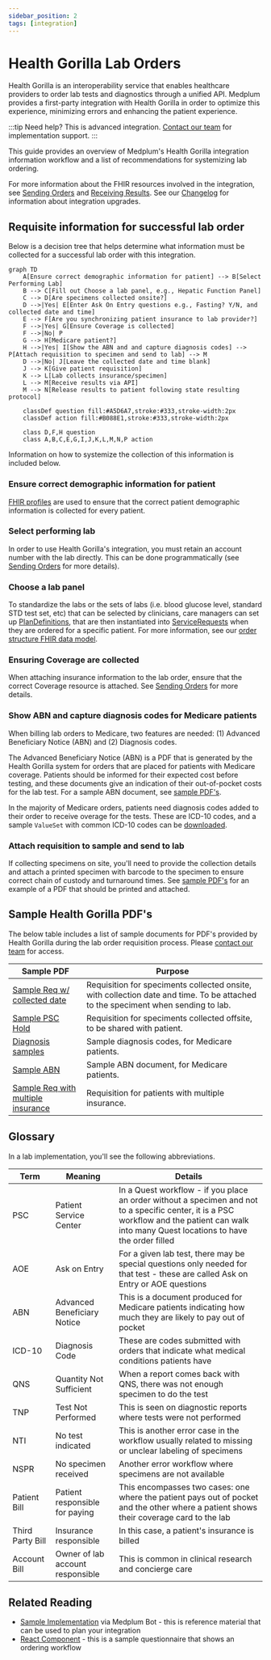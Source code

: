 ```yaml
---
sidebar_position: 2
tags: [integration]
---
```


# Health Gorilla Lab Orders

Health Gorilla is an interoperability service that enables healthcare providers to order lab tests and diagnostics through a unified API. Medplum provides a first-party integration with Health Gorilla in order to optimize this experience, minimizing errors and enhancing the patient experience. 

:::tip
Need help? This is advanced integration. [Contact our team](mailto:info+healthgorilla@medplum.com?subject=Health%20Gorilla%20Integration%20for%20Medplum) for implementation support.
:::

This guide provides an overview of Medplum's Health Gorilla integration information workflow and a list of recommendations for systemizing lab ordering. 

For more information about the FHIR resources involved in the integration, see [Sending Orders](./sending-orders.md) and [Receiving Results](./receiving-results.md). See our [Changelog](./hg-changelog.md) for information about integration upgrades. 

## Requisite information for successful lab order 

Below is a decision tree that helps determine what information must be collected for a successful lab order with this integration. 

```mermaid
graph TD
    A[Ensure correct demographic information for patient] --> B[Select Performing Lab]
    B --> C[Fill out Choose a lab panel, e.g., Hepatic Function Panel]
    C --> D[Are specimens collected onsite?]
    D -->|Yes| E[Enter Ask On Entry questions e.g., Fasting? Y/N, and collected date and time]
    E --> F[Are you synchronizing patient insurance to lab provider?]
    F -->|Yes| G[Ensure Coverage is collected]
    F -->|No| P
    G --> H[Medicare patient?]
    H -->|Yes| I[Show the ABN and and capture diagnosis codes] --> P[Attach requisition to specimen and send to lab] --> M
    D -->|No| J[Leave the collected date and time blank]
    J --> K[Give patient requisition]
    K --> L[Lab collects insurance/specimen]
    L --> M[Receive results via API]
    M --> N[Release results to patient following state resulting protocol]
    
    classDef question fill:#A5D6A7,stroke:#333,stroke-width:2px
    classDef action fill:#B088E1,stroke:#333,stroke-width:2px
    
    class D,F,H question
    class A,B,C,E,G,I,J,K,L,M,N,P action
```

Information on how to systemize the collection of this information is included below. 

### Ensure correct demographic information for patient 

[FHIR profiles](/docs/fhir-datastore/profiles) are used to ensure that the correct patient demographic information is collected for every patient. 

### Select performing lab 

In order to use Health Gorilla's integration, you must retain an account number with the lab directly. This can be done programmatically (see [Sending Orders](./sending-orders.md) for more details). 

### Choose a lab panel 

To standardize the labs or the sets of labs (i.e. blood glucose level, standard STD test set, etc) that can be selected by clinicians, care managers can set up [PlanDefinitions](/docs/api/fhir/resources/plandefinition), that are then instantiated into [ServiceRequests](/docs/api/fhir/resources/servicerequest) when they are ordered for a specific patient. For more information, see our [order structure FHIR data model](/docs/integration/health-gorilla/sending-orders#fhir-data-model). 

### Ensuring Coverage are collected 

When attaching insurance information to the lab order, ensure that the correct Coverage resource is attached. See [Sending Orders](./sending-orders.md) for more details. 

### Show ABN and capture diagnosis codes for Medicare patients

When billing lab orders to Medicare, two features are needed: (1) Advanced Beneficiary Notice (ABN) and (2) Diagnosis codes. 

The Advanced Beneficiary Notice (ABN) is a PDF that is generated by the Health Gorilla system for orders that are placed for patients with Medicare coverage. Patients should be informed for their expected cost before testing, and these documents give an indication of their out-of-pocket costs for the lab test. For a sample ABN document, see [sample PDF's](#sample-health-gorilla-pdfs). 

In the majority of Medicare orders, patients need diagnosis codes added to their order to receive overage for the tests. These are ICD-10 codes, and a sample `ValueSet` with common ICD-10 codes can be [downloaded](https://drive.google.com/file/d/1cFHGBud9IlGH86yilxe-KkDxGUbGr2Mn/view?usp=drive_link).

### Attach requisition to sample and send to lab 

If collecting specimens on site, you'll need to provide the collection details and attach a printed specimen with barcode to the specimen to ensure correct chain of custody and turnaround times. See [sample PDF's](#sample-health-gorilla-pdfs) for an example of a PDF that should be printed and attached.

## Sample Health Gorilla PDF's 

The below table includes a list of sample documents for PDF's provided by Health Gorilla during the lab order requisition process. Please [contact our team](mailto:info+healthgorilla@medplum.com?subject=Health%20Gorilla%20Integration%20for%20Medplum) for access. 

| Sample PDF             | Purpose                                 | 
| ---------------------- | --------------------------------------- | 
| [Sample Req w/ collected date](https://drive.google.com/file/d/1gVvhw-2OnW9IlwZU2ly13jZGbGMAyW0O/view?usp=drive_link) | Requisition for speciments collected onsite, with collection date and time. To be attached to the speciment when sending to lab. | 
| [Sample PSC Hold](https://drive.google.com/file/d/1EIwAmFxrgdvRNBbL3p9pm4RarKXUS-ET/view?usp=drive_link) | Requisition for speciments collected offsite, to be shared with patient. | 
| [Diagnosis samples](https://drive.google.com/file/d/1cFHGBud9IlGH86yilxe-KkDxGUbGr2Mn/view?usp=drive_link) | Sample diagnosis codes, for Medicare patients. | 
| [Sample ABN](https://drive.google.com/file/d/1l6VbtqdlkDbCJr_DPQwfKOpoaRo2giTM/view?usp=drive_link) | Sample ABN document, for Medicare patients. | 
| [Sample Req with multiple insurance](https://drive.google.com/file/d/1QMrLkP71ysQEMIi3EOKx0BWeJOATUeCw/view?usp=drive_link) | Requisition for patients with multiple insurance. | 

## Glossary

In a lab implementation, you'll see the following abbreviations.

| Term             | Meaning                          | Details                                                                                                                                                                                       |
| ---------------- | -------------------------------- | --------------------------------------------------------------------------------------------------------------------------------------------------------------------------------------------- |
| PSC              | Patient Service Center           | In a Quest workflow - if you place an order without a specimen and not to a specific center, it is a PSC workflow and the patient can walk into many Quest locations to have the order filled |
| AOE              | Ask on Entry                     | For a given lab test, there may be special questions only needed for that test - these are called Ask on Entry or AOE questions                                                               |
| ABN              | Advanced Beneficiary Notice      | This is a document produced for Medicare patients indicating how much they are likely to pay out of pocket                                                                                    |
| ICD-10           | Diagnosis Code                   | These are codes submitted with orders that indicate what medical conditions patients have                                                                                                     |
| QNS              | Quantity Not Sufficient          | When a report comes back with QNS, there was not enough specimen to do the test                                                                                                               |
| TNP              | Test Not Performed               | This is seen on diagnostic reports where tests were not performed                                                                                                                             |
| NTI              | No test indicated                | This is another error case in the workflow usually related to missing or unclear labeling of specimens                                                                                        |
| NSPR             | No specimen received             | Another error workflow where specimens are not available                                                                                                                                      |
| Patient Bill     | Patient responsible for paying   | This encompasses two cases: one where the patient pays out of pocket and the other where a patient shows their coverage card to the lab                                                       |
| Third Party Bill | Insurance responsible            | In this case, a patient's insurance is billed                                                                                                                                                 |
| Account Bill     | Owner of lab account responsible | This is common in clinical research and concierge care                                                                                                                                        |

## Related Reading

- [Sample Implementation](https://github.com/medplum/medplum/tree/main/examples/medplum-health-gorilla-demo) via Medplum Bot - this is reference material that can be used to plan your integration
- [React Component](https://storybook.medplum.com/?path=/story/medplum-questionnaireform--lab-ordering) - this is a sample questionnaire that shows an ordering workflow
